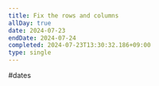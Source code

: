 ```yaml
---
title: Fix the rows and columns
allDay: true
date: 2024-07-23
endDate: 2024-07-24
completed: 2024-07-23T13:30:32.186+09:00
type: single
---
```

#dates 